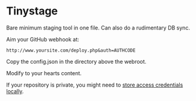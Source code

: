Tinystage
=========

Bare minimum staging tool in one file. Can also do a rudimentary DB sync.

Aim your GitHub webhook at:

    http://www.yoursite.com/deploy.php&auth=AUTHCODE

Copy the config.json in the directory above the webroot.

Modify to your hearts content.

If your repository is private, you might need to [store access credentials locally](http://stackoverflow.com/questions/6191985/git-http-securely-remember-credentials/12938677#12938677).
